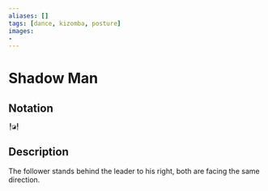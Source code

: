 ```yaml
---
aliases: [] 
tags: [dance, kizomba, posture] 
images:
-
---
```

# Shadow Man 
## Notation
```
╿◪╿
```

## Description
The follower stands behind the leader to his right, both are facing the same direction. 